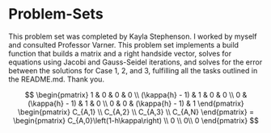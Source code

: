 # Problem-Sets
This problem set was completed by Kayla Stephenson. I worked by myself and consulted Professor Varner. This problem set implements a build function that builds a matrix and a right handside vector, solves for equations using Jacobi and Gauss-Seidel iterations, and solves for the error between the solutions for Case 1, 2, and 3, fulfilling all the tasks outlined in the README.md. Thank you.

$$
\begin{pmatrix}
1 & 0 & 0 & 0 \\
(\kappa{h} - 1) & 1 & 0 & 0 \\
0 & (\kappa{h} - 1) & 1 & 0 \\
0 & 0 & (\kappa{h} - 1) & 1
\end{pmatrix}
\begin{pmatrix}
C_{A,1} \\
C_{A,2} \\
C_{A,3} \\
C_{A,N}
\end{pmatrix} = 
\begin{pmatrix}
C_{A,0}\left(1-h\kappa\right) \\
0 \\
0\\
0 
\end{pmatrix}
$$